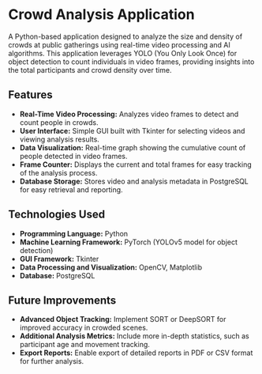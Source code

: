 <h1>Crowd Analysis Application</h1>

<p>A Python-based application designed to analyze the size and density of crowds at public gatherings using real-time video processing and AI algorithms. This application leverages YOLO (You Only Look Once) for object detection to count individuals in video frames, providing insights into the total participants and crowd density over time.</p>

<h2>Features</h2>
<ul>
    <li><strong>Real-Time Video Processing:</strong> Analyzes video frames to detect and count people in crowds.</li>
    <li><strong>User Interface:</strong> Simple GUI built with Tkinter for selecting videos and viewing analysis results.</li>
    <li><strong>Data Visualization:</strong> Real-time graph showing the cumulative count of people detected in video frames.</li>
    <li><strong>Frame Counter:</strong> Displays the current and total frames for easy tracking of the analysis process.</li>
    <li><strong>Database Storage:</strong> Stores video and analysis metadata in PostgreSQL for easy retrieval and reporting.</li>
</ul>

<h2>Technologies Used</h2>
<ul>
    <li><strong>Programming Language:</strong> Python</li>
    <li><strong>Machine Learning Framework:</strong> PyTorch (YOLOv5 model for object detection)</li>
    <li><strong>GUI Framework:</strong> Tkinter</li>
    <li><strong>Data Processing and Visualization:</strong> OpenCV, Matplotlib</li>
    <li><strong>Database:</strong> PostgreSQL</li>
</ul>
<h2>Future Improvements</h2>
<ul>
    <li><strong>Advanced Object Tracking:</strong> Implement SORT or DeepSORT for improved accuracy in crowded scenes.</li>
    <li><strong>Additional Analysis Metrics:</strong> Include more in-depth statistics, such as participant age and movement tracking.</li>
    <li><strong>Export Reports:</strong> Enable export of detailed reports in PDF or CSV format for further analysis.</li>
</ul>
